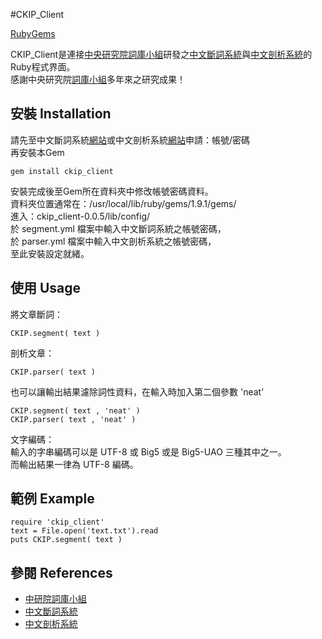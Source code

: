#CKIP_Client

[RubyGems](http://rubygems.org/gems/ckip_client)

CKIP_Client是連接[中央研究院][中央研究院][詞庫小組][詞庫小組]研發之[中文斷詞系統][斷詞系統]與[中文剖析系統][剖析系統]的Ruby程式界面。  
感謝中央研究院[詞庫小組][詞庫小組]多年來之研究成果！


## 安裝 Installation

請先至中文斷詞系統[網站][斷詞申請]或中文剖析系統[網站][剖析申請]申請：帳號/密碼  
再安裝本Gem

	gem install ckip_client

安裝完成後至Gem所在資料夾中修改帳號密碼資料。  
資料夾位置通常在：/usr/local/lib/ruby/gems/1.9.1/gems/  
進入：ckip_client-0.0.5/lib/config/  
於 segment.yml 檔案中輸入中文斷詞系統之帳號密碼，  
於 parser.yml 檔案中輸入中文剖析系統之帳號密碼，  
至此安裝設定就緒。


## 使用 Usage

將文章斷詞：

	CKIP.segment( text )

剖析文章：

	CKIP.parser( text )
	
也可以讓輸出結果濾除詞性資料，在輸入時加入第二個參數 'neat'

	CKIP.segment( text , 'neat' )
	CKIP.parser( text , 'neat' )

文字編碼：  
輸入的字串編碼可以是 UTF-8 或 Big5 或是 Big5-UAO 三種其中之一。  
而輸出結果一律為 UTF-8 編碼。  


## 範例 Example

	require 'ckip_client'
	text = File.open('text.txt').read
	puts CKIP.segment( text )


## 參閱 References

+ [中研院詞庫小組][詞庫小組]
+ [中文斷詞系統][斷詞系統]
+ [中文剖析系統][剖析系統]


[中央研究院]: http://www.sinica.edu.tw/
[詞庫小組]: http://godel.iis.sinica.edu.tw/CKIP/
[斷詞系統]: http://ckipsvr.iis.sinica.edu.tw
[剖析系統]: http://parser.iis.sinica.edu.tw
[斷詞申請]: http://ckipsvr.iis.sinica.edu.tw/webservice.htm
[剖析申請]: http://parser.iis.sinica.edu.tw/v1/apply.htm